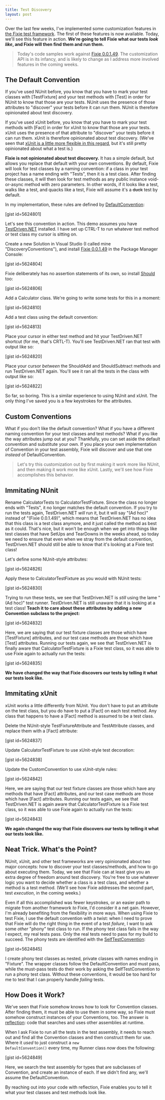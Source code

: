 ```yaml
---
title: Test Discovery
layout: post
---
```


Over the last few weeks, I've implemented some customization features in <a href="https://github.com/plioi/fixie">the Fixie test framework</a>. The first of these features is now available. Today, we'll see this feature in action. <strong>We're going to tell Fixie what our tests <em>look like</em>, and Fixie will then find them and run them.</strong>

<blockquote>Today's code samples work against <a href="http://nuget.org/packages/Fixie/0.0.1.49">Fixie 0.0.1.49</a>. The customization API is in its infancy, and is likely to change as I address more involved features in the coming weeks.</blockquote>

<h2>The Default Convention</h2>

If you've used NUnit before, you know that you have to mark your test classes with [TestFixture] and your test methods with [Test] in order for NUnit to know that those are your tests.  NUnit uses the presence of those attributes to "discover" your tests before it can run them. NUnit is therefore opinionated about test discovery.

If you've used xUnit before, you know that you have to mark your test methods with [Fact] in order for xUnit to know that those are your tests. xUnit uses the presence of that attribute to "discover" your tests before it can run them. xUnit is therefore opinionated about test discovery.  (We've seen that <a href="http://www.headspring.com/patrick/low-ceremony-xunit/">xUnit is a little more flexible in this regard</a>, but it's still pretty opinionated about what a test is.)

<strong>Fixie is not opinionated about test discovery.</strong> It has a simple default, but allows you replace that default with your own conventions. By default, Fixie will look for test classes by a naming convention: if a class in your test project has a name ending with "Tests", then it is a test class. After finding these classes, it will then look for test methods as any public instance void-or-async method with zero parameters. In other words, if it looks like a test, walks like a test, and quacks like a test, Fixie will assume it's a <del>duck</del> test by default.

In my implementation, these rules are defined by <a href="https://github.com/plioi/fixie/blob/075d41822e6bee18624bd8329343d68e31d58c54/src/Fixie/Conventions/DefaultConvention.cs">DefaultConvention</a>:

[gist id=5624801]

Let's see this convention in action. This demo assumes you have <a href="http://testdriven.net/">TestDriven.NET</a> installed. I have set up CTRL-T to run whatever test method or test class my cursor is sitting on.

Create a new Solution in Visual Studio (I called mine "DiscoveryConventions"), and install <a href="http://nuget.org/packages/Fixie/0.0.1.49">Fixie 0.0.1.49</a> in the Package Manager Console:

[gist id=5624804]

Fixie deliberately has no assertion statements of its own, so install <a href="http://nuget.org/packages/Should">Should</a> too:

[gist id=5624806]

Add a Calculator class. We're going to write some tests for this in a moment:

[gist id=5624810]

Add a test class using the default convention:

[gist id=5624813]

Place your cursor in either test method and hit your TestDriven.NET shortcut (for me, that's CRTL-T). You'll see TestDriven.NET ran that test with output like so:

[gist id=5624820]

Place your cursor <em>between</em> the ShouldAdd and ShouldSubtract methods and run TestDriven.NET again. You'll see it ran all the tests in the class with output like so:

[gist id=5624822]

So far, so boring.  This is a similar experience to using NUnit and xUnit. The only thing I've saved you is a few keystrokes for the attributes.

<h2>Custom Conventions</h2>

What if you don't like the default convention?  What if you have a different naming convention for your test classes and test methods?  What if you like the way attributes jump out at you? Thankfully, you can set aside the default convention and substitute your own. If you place your own implementation of Convention in your test assembly, Fixie will discover and use that one <em>instead</em> of DefaultConvention.

<blockquote>Let's try this customization out by first making it work more like NUnit, and then making it work more like xUnit. Lastly, we'll see how Fixie accomplishes this behavior.</blockquote>

<h2>Immitating NUnit</h2>

Rename CalculatorTests to CalculatorTestFixture. Since the class no longer ends with "Tests", it no longer matches the default convention. If you try to run the tests again, TestDriven.NET <em>will</em> run it, but it will say "(Ad hoc)" instead of "(Fixie 0.0.1.49)", which means that TestDriven.NET has no idea that this class is a test class anymore, and it just called the method as best as it could. That's nice, but it won't be enough when we get into things like test classes that have SetUps and TearDowns in the weeks ahead, so today we need to ensure that even when we stray from the default convention, TestDriven.NET should still be able to know that it's looking at a Fixie test class!

Let's define some NUnit-style attributes:

[gist id=5624826]

Apply these to CalculatorTestFixture as you would with NUnit tests:

[gist id=5624830]

Trying to run these tests, we see that TestDriven.NET is <em>still</em> using the lame "(Ad hoc)" test runner.  TestDriven.NET is still unaware that it is looking at a test class! <strong>Teach it to care about these attributes by adding a new Convention subclass to the project:</strong>

[gist id=5624832]

Here, we are saying that our test fixture classes are those which have [TestFixture] attributes, and our test case methods are those which have [Test] attributes. Running our tests again, we see that TestDriven.NET is finally aware that CalculatorTestFixture is a Fixie test class, so it was able to use Fixie again to actually run the tests:

[gist id=5624835]

<strong>We have changed the way that Fixie discovers our tests by telling it what our tests look like.</strong>

<h2>Immitating xUnit</h2>

xUnit works a little differently from NUnit. You don't have to put an attribute on the test class, but you do have to put a [Fact] on each test method. Any class that happens to have a [Fact] method is assumed to be a test class.

Delete the NUnit-style TestFixtureAttribute and TestAttribute classes, and replace them with a [Fact] attribute:

[gist id=5624837]

Update CalculatorTestFixture to use xUnit-style test decoration:

[gist id=5624838]

Update the CustomConvention to use xUnit-style rules:

[gist id=5624842]

Here, we are saying that our test fixture classes are those which have any methods that have [Fact] attributes, and our test case methods are those which have [Fact] attributes. Running our tests again, we see that TestDriven.NET is again aware that CalculatorTestFixture is a Fixie test class, so it was able to use Fixie again to actually run the tests:

[gist id=5624843]

<strong>We again changed the way that Fixie discovers our tests by telling it what our tests look like.</strong>

<h2>Neat Trick. What's the Point?</h2>

NUnit, xUnit, and other test frameworks are very opinionated about two major concepts: how to discover your test classes/methods, and how to go about executing them. Today, we see that Fixie can at least give you an extra degree of freedom around test discovery. You're free to use whatever logic you want to decide whether a class is a test class, and whether a method is a test method. (We'll see how Fixie addresses the second part, test <em>execution</em>, in the coming weeks.)

Even if all this accomplished was fewer keystrokes, or an easier path to migrate from another framework <em>to</em> Fixie, I'd consider it a net gain. However, I'm already benefiting from the flexibility in more ways. When using Fixie to test Fixie, I use the default convention with a twist: when I need to prove that Fixie will do the right thing in the event of a test <em>failure</em>, I want to ask some <em>other</em> "phony" test class to run. If the phony test class fails in the way I expect, my real tests pass. Only the real tests need to pass for my build to succeed. The phony tests are identified with the <a href="https://github.com/plioi/fixie/blob/075d41822e6bee18624bd8329343d68e31d58c54/src/Fixie/Conventions/SelfTestConvention.cs">SelfTestConvention</a>:

[gist id=5624845]

I create phony test classes as nested, private classes with names ending in "Fixture". The wrapper classes follow the DefaultConvention and must pass, while the must-pass tests do their work by asking the SelfTestConvention to run a phony test class. Without these conventions, it would be too hard for me to test that I can properly handle <em>failing</em> tests.

<h2>How Does it Work?</h2>

We've seen that Fixie somehow knows how to look for Convention classes. After finding them, it must be able to use them in some way, so Fixie must somehow construct instances of your Conventions, too. The answer is <a href="http://msdn.microsoft.com/en-us/library/ms173183(v=vs.110).aspx">reflection</a>: code that searches and uses other assemblies at runtime.

When I ask Fixie to run all the tests in the test assembly, it needs to reach out and find all the Convention classes and then construct them for use. Where it <em>used</em> to just construct a <code>new DefaultConvention()</code> every time, my Runner class <em>now</em> does the following:

[gist id=5624849]

Here, we search the test assembly for types that are subclasses of Convention, and create an instance of each.  If we didn't find any, we'll assume the DefaultConvention.

By reaching out into your code with reflection, Fixie enables you to tell it what your test classes and test methods look like.